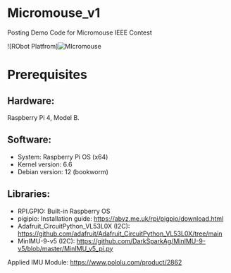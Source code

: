 # Micromouse_v1
Posting Demo Code for Micromouse IEEE Contest

![RObot Platfrom]![MIcromouse](https://github.com/user-attachments/assets/d62d70af-1167-4f30-883f-a4336616065a)

# Prerequisites

## Hardware:
Raspberry Pi 4, Model B.

## Software: 
- System: Raspberry Pi OS (x64)
- Kernel version: 6.6
- Debian version: 12 (bookworm)

## Libraries: 
- RPI.GPIO: Built-in Raspberry OS
- pigipio: Installation guide: https://abyz.me.uk/rpi/pigpio/download.html
- Adafruit_CircuitPython_VL53L0X (I2C): https://github.com/adafruit/Adafruit_CircuitPython_VL53L0X/tree/main
- MinIMU-9-v5 (I2C): https://github.com/DarkSparkAg/MinIMU-9-v5/blob/master/MinIMU_v5_pi.py

Applied IMU Module: https://www.pololu.com/product/2862
